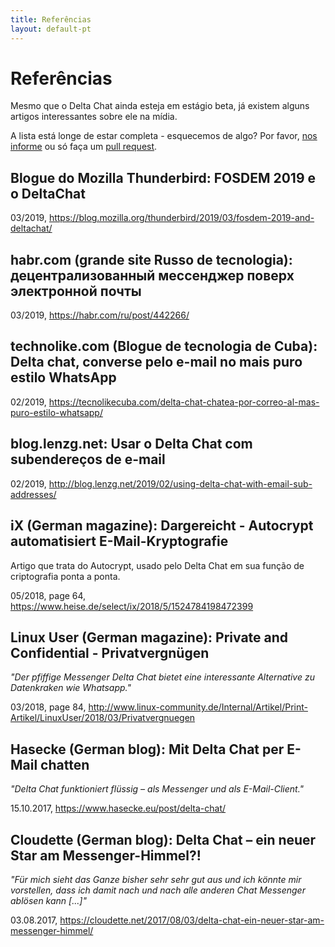 ```yaml
---
title: Referências
layout: default-pt
---
```




<!-- GENERATED FILE -- DO NOT EDIT -->



# Referências

Mesmo que o Delta Chat ainda esteja em estágio beta, já existem alguns artigos interessantes sobre ele na mídia.

A lista está longe de estar completa -
esquecemos de algo?
Por favor, [nos informe](imprint)
ou só faça um [pull request](https://github.com/deltachat/deltachat-pages/edit/master/en/references.md).


## Blogue do Mozilla Thunderbird: FOSDEM 2019 e o DeltaChat

03/2019, <https://blog.mozilla.org/thunderbird/2019/03/fosdem-2019-and-deltachat/>


## habr.com (grande site Russo de tecnologia): децентрализованный мессенджер поверх электронной почты

03/2019, <https://habr.com/ru/post/442266/>


## technolike.com (Blogue de tecnologia de Cuba): Delta chat, converse pelo e-mail no mais puro estilo WhatsApp

02/2019, <https://tecnolikecuba.com/delta-chat-chatea-por-correo-al-mas-puro-estilo-whatsapp/>


## blog.lenzg.net: Usar o Delta Chat com subendereços  de e-mail

02/2019, <http://blog.lenzg.net/2019/02/using-delta-chat-with-email-sub-addresses/>


## iX (German magazine): Dargereicht - Autocrypt automatisiert E-Mail-Kryptografie

Artigo que trata do Autocrypt, usado pelo Delta Chat em sua função de criptografia ponta a ponta.

05/2018, page 64, <https://www.heise.de/select/ix/2018/5/1524784198472399>


## Linux User (German magazine): Private and Confidential - Privatvergnügen

_"Der pfiffige Messenger Delta Chat bietet eine interessante Alternative zu Datenkraken wie Whatsapp."_

03/2018, page 84, <http://www.linux-community.de/Internal/Artikel/Print-Artikel/LinuxUser/2018/03/Privatvergnuegen>


## Hasecke (German blog): Mit Delta Chat per E-Mail chatten

_"Delta Chat funktioniert flüssig – als Messenger und als E-Mail-Client."_

15.10.2017, <https://www.hasecke.eu/post/delta-chat/>


## Cloudette (German blog): Delta Chat – ein neuer Star am Messenger-Himmel?!

_"Für mich sieht das Ganze bisher sehr sehr gut aus und ich könnte mir vorstellen, dass ich damit nach und nach alle anderen Chat Messenger ablösen kann [...]"_

03.08.2017, <https://cloudette.net/2017/08/03/delta-chat-ein-neuer-star-am-messenger-himmel/>
